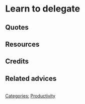 # Learn to delegate


## Quotes

## Resources

## Credits

## Related advices
<br/>[Categories:](../Categories/index.md) [Productivity](../Categories/Productivity.md)